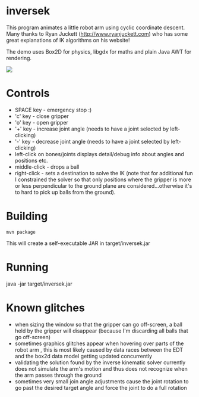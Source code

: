 # inversek

This program animates a little robot arm using cyclic coordinate descent. Many thanks to Ryan Juckett 
(http://www.ryanjuckett.com) who has some great explanations of IK algorithms on his website!

The demo uses Box2D for physics, libgdx for maths and plain Java AWT for rendering.

![](https://github.com/toby1984/inversek/blob/master/screenshot.png?raw=true "")

# Controls

- SPACE key - emergency stop :)
- 'c' key - close gripper
- 'o' key - open gripper
- '+' key - increase joint angle (needs to have a joint selected by left-clicking)
- '-' key - decrease joint angle (needs to have a joint selected by left-clicking)
- left-click on bones/joints displays detail/debug info about angles and positions etc.
- middle-click - drops a ball
- right-click - sets a destination to solve the IK (note that for additional fun I constrained the solver so that only positions where the gripper is more or less perpendicular to the ground plane are considered...otherwise it's to hard to pick up balls from the ground). 

# Building

    mvn package

This will create a self-executable JAR in target/inversek.jar

# Running

java -jar target/inversek.jar

# Known glitches

- when sizing the window so that the gripper can go off-screen, a ball held by the gripper will disappear (because I'm discarding all balls that go off-screen)
- sometimes graphics glitches appear when hovering over parts of the robot arm , this is most likely caused by data races between the EDT and the box2d data model getting updated concurrently
- validating the solution found by the inverse kinematic solver currently does not simulate the arm's motion and thus does not recognize when the arm passes through the ground
- sometimes very small join angle adjustments cause the joint rotation to go past the desired target angle and force the joint to do a full rotation
